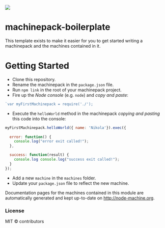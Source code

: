 ![](http://node-machine.org/images/machine-anthropomorph-for-white-bg.png)

# machinepack-boilerplate

This template exists to make it easier for you to get started writing a machinepack and the machines contained in it.

# Getting Started

- Clone this repository.
- Rename  the machinepack in the `package.json` file.
- Run `npm link` in the root of your machinepack project.
- Fire up the _Node console_ (e.g. `node`) and _copy and paste_: 

```javascript
`var myFirstMachinepack = require('./');
```
-  Execute the `helloWorld` method in the machinepack _copying and pasting_ this code into the console:

```javascript
myFirstMachinepack.helloWorld({ name: 'Nikola'}).exec({ 
  
  error: function() { 
    console.log("error exit called!");
  }, 

  success: function(result) { 
    console.log console.log("success exit called!"); 
  } 
});
```
- Add a new `machine` in the `machines` folder.
- Update your `package.json` file to reflect the new machine.

Documentation pages for the machines contained in this module are automatically generated and kept up-to-date on http://node-machine.org.

### License

MIT &copy; contributors



